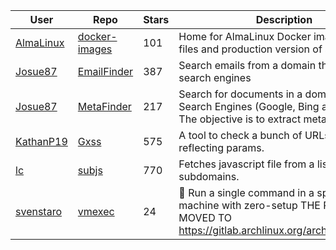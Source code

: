 | User | Repo | Stars | Description | Last Updated |
|------|------|-------|-------------|--------------|
| [AlmaLinux](https://github.com/AlmaLinux) | [docker-images](https://github.com/AlmaLinux/docker-images) | 101 | Home for AlmaLinux Docker image RootFS files and production version of sources | 2025-04-09T17:38:23Z |
| [Josue87](https://github.com/Josue87) | [EmailFinder](https://github.com/Josue87/EmailFinder) | 387 | Search emails from a domain through search engines | 2025-05-13T01:39:08Z |
| [Josue87](https://github.com/Josue87) | [MetaFinder](https://github.com/Josue87/MetaFinder) | 217 | Search for documents in a domain through Search Engines (Google, Bing and Baidu). The objective is to extract metadata | 2025-05-14T01:37:36Z |
| [KathanP19](https://github.com/KathanP19) | [Gxss](https://github.com/KathanP19/Gxss) | 575 | A tool to check a bunch of URLs that contain reflecting params. | 2025-05-09T13:28:12Z |
| [lc](https://github.com/lc) | [subjs](https://github.com/lc/subjs) | 770 | Fetches javascript file from a list of URLS or subdomains. | 2025-05-10T17:38:18Z |
| [svenstaro](https://github.com/svenstaro) | [vmexec](https://github.com/svenstaro/vmexec) | 24 | 🔧 Run a single command in a speedy virtual machine with zero-setup THE PROJECT MOVED TO https://gitlab.archlinux.org/archlinux/vmexec | 2025-05-12T23:07:22Z |
